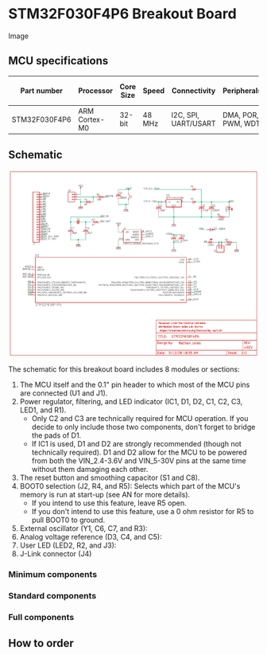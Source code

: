# STM32F030F4P6 Breakout Board
Image

## MCU specifications
|Part number|Processor|Core Size|Speed|Connectivity|Peripherals|I/O|Program memory size|RAM size|Voltage Supply|Data converters|
|---|---|---|---|---|---|---|---|---|---|---|
|STM32F030F4P6|ARM Cortex-M0|32-bit|48 MHz|I2C, SPI, UART/USART|DMA, POR, PWM, WDT|15|16 kB|4 kB|2.4-3.6V|ADC: 11x 12-bit|

## Schematic
![](https://github.com/nathancharlesjones/STM32F030F4P6-breakout-board/blob/master/STM32F030F4P6.png)

The schematic for this breakout board includes 8 modules or sections:
1. The MCU itself and the 0.1" pin header to which most of the MCU pins are connected (U1 and J1).
2. Power regulator, filtering, and LED indicator (IC1, D1, D2, C1, C2, C3, LED1, and R1).
   - Only C2 and C3 are technically required for MCU operation. If you decide to only include those two components, don't forget to bridge the pads of D1.
   - If IC1 is used, D1 and D2 are strongly recommended (though not technically required). D1 and D2 allow for the MCU to be powered from both the VIN_2.4-3.6V and VIN_5-30V pins at the same time without them damaging each other.
3. The reset button and smoothing capacitor (S1 and C8).
4. BOOT0 selection (J2, R4, and R5): Selects which part of the MCU's memory is run at start-up (see AN for more details).
   - If you intend to use this feature, leave R5 open.
   - If you don't intend to use this feature, use a 0 ohm resistor for R5 to pull BOOT0 to ground.
5. External oscillator (Y1, C6, C7, and R3):
6. Analog voltage reference (D3, C4, and C5):
7. User LED (LED2, R2, and J3):
8. J-Link connector (J4)

### Minimum components


### Standard components

### Full components

## How to order
